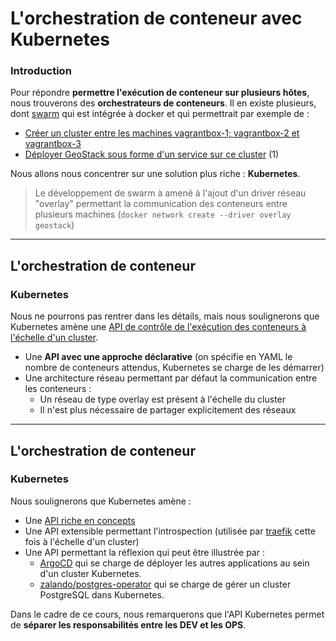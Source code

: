 # L'orchestration de conteneur avec Kubernetes

### Introduction

Pour répondre **permettre l'exécution de conteneur sur plusieurs hôtes**, nous trouverons des **orchestrateurs de conteneurs**. Il en existe plusieurs, dont [swarm](https://docs.docker.com/engine/swarm/) qui est intégrée à docker et qui permettrait par exemple de :

* [Créer un cluster entre les machines vagrantbox-1; vagrantbox-2 et vagrantbox-3](https://docs.docker.com/engine/swarm/swarm-tutorial/create-swarm/)
* [Déployer GeoStack sous forme d'un service sur ce cluster](https://docs.docker.com/engine/swarm/swarm-tutorial/deploy-service/) (1)

Nous allons nous concentrer sur une solution plus riche : **Kubernetes**.

> Le développement de swarm à amené à l'ajout d'un driver réseau "overlay" permettant la communication des conteneurs entre plusieurs machines (`docker network create --driver overlay geostack`)

---

## L'orchestration de conteneur

### Kubernetes

Nous ne pourrons pas rentrer dans les détails, mais nous soulignerons que Kubernetes amène une [API de contrôle de l'exécution des conteneurs à l'échelle d'un cluster](https://container.training/kube-selfpaced.yml.html#85).

* Une **API avec une approche déclarative** (on spécifie en YAML le nombre de conteneurs attendus, Kubernetes se charge de les démarrer)
* Une architecture réseau permettant par défaut la communication entre les conteneurs :
  * Un réseau de type overlay est présent à l'échelle du cluster
  * Il n'est plus nécessaire de partager explicitement des réseaux

---

## L'orchestration de conteneur

### Kubernetes

Nous soulignerons que Kubernetes amène :

* Une [API riche en concepts](https://kubernetes.io/docs/concepts/)
* Une API extensible permettant l'introspection (utilisée par [traefik](https://doc.traefik.io/traefik/providers/kubernetes-ingress/) cette fois à l'échelle d'un cluster)
* Une API permettant la réflexion qui peut être illustrée par :
  * [ArgoCD](https://argo-cd.readthedocs.io/en/stable/) qui se charge de déployer les autres applications au sein d'un cluster Kubernetes.
  * [zalando/postgres-operator](https://github.com/zalando/postgres-operator#getting-started) qui se charge de gérer un cluster PostgreSQL dans Kubernetes.

Dans le cadre de ce cours, nous remarquerons que l'API Kubernetes permet de **séparer les responsabilités entre les DEV et les OPS**.
